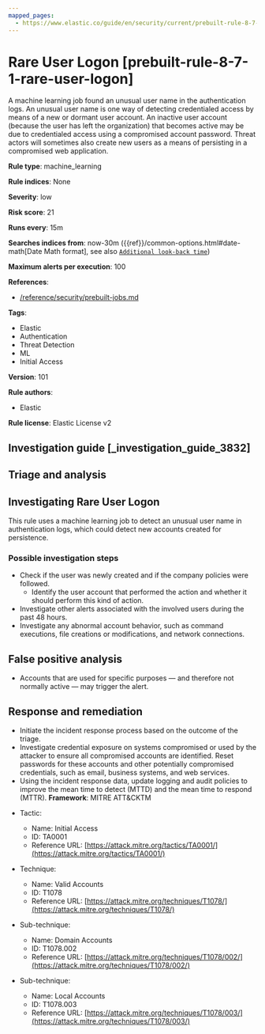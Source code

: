 ```yaml
---
mapped_pages:
  - https://www.elastic.co/guide/en/security/current/prebuilt-rule-8-7-1-rare-user-logon.html
---
```


# Rare User Logon [prebuilt-rule-8-7-1-rare-user-logon]

A machine learning job found an unusual user name in the authentication logs. An unusual user name is one way of detecting credentialed access by means of a new or dormant user account. An inactive user account (because the user has left the organization) that becomes active may be due to credentialed access using a compromised account password. Threat actors will sometimes also create new users as a means of persisting in a compromised web application.

**Rule type**: machine_learning

**Rule indices**: None

**Severity**: low

**Risk score**: 21

**Runs every**: 15m

**Searches indices from**: now-30m ({{ref}}/common-options.html#date-math[Date Math format], see also [`Additional look-back time`](docs-content://solutions/security/detect-and-alert/create-detection-rule.md#rule-schedule))

**Maximum alerts per execution**: 100

**References**:

* [/reference/security/prebuilt-jobs.md](/reference/prebuilt-jobs.md)

**Tags**:

* Elastic
* Authentication
* Threat Detection
* ML
* Initial Access

**Version**: 101

**Rule authors**:

* Elastic

**Rule license**: Elastic License v2

## Investigation guide [_investigation_guide_3832]

## Triage and analysis

## Investigating Rare User Logon

This rule uses a machine learning job to detect an unusual user name in authentication logs, which could detect new accounts created for persistence.

### Possible investigation steps

- Check if the user was newly created and if the company policies were followed.
  - Identify the user account that performed the action and whether it should perform this kind of action.
- Investigate other alerts associated with the involved users during the past 48 hours.
- Investigate any abnormal account behavior, such as command executions, file creations or modifications, and network connections.

## False positive analysis

- Accounts that are used for specific purposes — and therefore not normally active — may trigger the alert.

## Response and remediation

- Initiate the incident response process based on the outcome of the triage.
- Investigate credential exposure on systems compromised or used by the attacker to ensure all compromised accounts are identified. Reset passwords for these accounts and other potentially compromised credentials, such as email, business systems, and web services.
- Using the incident response data, update logging and audit policies to improve the mean time to detect (MTTD) and the mean time to respond (MTTR).
**Framework**: MITRE ATT&CKTM

* Tactic:

    * Name: Initial Access
    * ID: TA0001
    * Reference URL: [https://attack.mitre.org/tactics/TA0001/](https://attack.mitre.org/tactics/TA0001/)

* Technique:

    * Name: Valid Accounts
    * ID: T1078
    * Reference URL: [https://attack.mitre.org/techniques/T1078/](https://attack.mitre.org/techniques/T1078/)

* Sub-technique:

    * Name: Domain Accounts
    * ID: T1078.002
    * Reference URL: [https://attack.mitre.org/techniques/T1078/002/](https://attack.mitre.org/techniques/T1078/002/)

* Sub-technique:

    * Name: Local Accounts
    * ID: T1078.003
    * Reference URL: [https://attack.mitre.org/techniques/T1078/003/](https://attack.mitre.org/techniques/T1078/003/)



